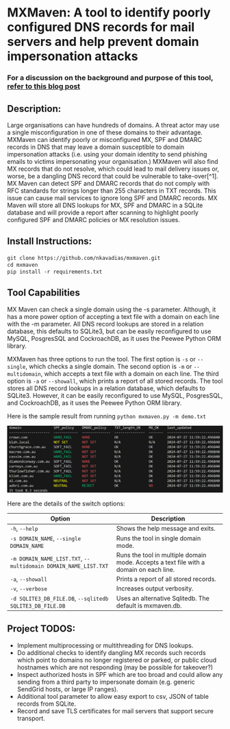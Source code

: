 #  MXMaven: A tool to identify poorly configured DNS records for mail servers and help prevent domain impersonation attacks

### For a discussion on the background and purpose of this tool, [refer to this blog post](https://blog.kavadias.net/MXMaven/)
## Description:
Large organisations can have hundreds of domains. A threat actor may use a single misconfiguration in one of these domains to their advantage. MXMaven can identify poorly or misconfigured MX, SPF and DMARC records in DNS that may leave a domain susceptible to domain impersonation attacks (i.e. using your domain identity to send phishing emails to victims impersonating your organisation.) MXMaven will also find MX records that do not resolve, which could lead to mail delivery issues or, worse, be a dangling DNS record that could be vulnerable to take-over[^1]. MX Maven can detect SPF and DMARC records that do not comply with RFC standards for strings longer than 255 characters in TXT records. This issue can cause mail services to ignore long SPF and DMARC records. MX Maven will store all DNS lookups for MX, SPF and DMARC in a SQLite database and will provide a report after scanning to highlight poorly configured SPF and DMARC policies or MX resolution issues.


## Install Instructions:

```
git clone https://github.com/nkavadias/mxmaven.git
cd mxmaven
pip install -r requirements.txt
```


## Tool Capabilities

MX Maven can check a single domain using the -s parameter.  Although, it has a more power option of accepting a text file with a domain on each line with the -m parameter.  All DNS record lookups are stored in a relation database, this defaults to SQLite3, but can be easily reconfigured to use MySQL, PosgresSQL and CockroachDB, as it uses the Peewee Python ORM library.


MXMaven has three options to run the tool. The first option is `-s` or `--single`, which checks a single domain. The second option is `-m` or `--multidomain`, which accepts a text file with a domain on each line. The third option is `-a` or `--showall`, which prints a report of all stored records. The tool stores all DNS record lookups in a relation database, which defaults to SQLite3. However, it can be easily reconfigured to use MySQL, PosgresSQL, and CockroachDB, as it uses the Peewee Python ORM library.

Here is the sample result from running ``python mxmaven.py -m demo.txt ``

![demo output](/result_demo.png)

Here are the details of the switch options:

| **Option** | **Description**                                                                  |
|------------|-----------------                                                                 |
| `-h`, `--help` | Shows the help message and exits.                                            |
| `-s DOMAIN_NAME`, `--single DOMAIN_NAME` | Runs the tool in single domain mode.               |
| `-m DOMAIN_NAME_LIST.TXT`, `--multidomain DOMAIN_NAME_LIST.TXT` | Runs the tool in multiple domain mode. Accepts a text file with a domain on each line. |
| `-a`, `--showall` | Prints a report of all stored records. |
| `-v`, `--verbose` | Increases output verbosity. |
| `-d SQLITE3_DB_FILE.DB`, `--sqlitedb SQLITE3_DB_FILE.DB` | Uses an alternative Sqlitedb. The default is mxmaven.db. |



## Project TODOS:
- Implement multiprocessing or multithreading for DNS lookups.
- Do additional checks to identify dangling MX records such records which point to domains no longer registered or parked, or public cloud hostnames which are not responding (may be possible for takeover?)
- Inspect authorized hosts in SPF which are too broad and could allow any sending from a third party to impersonate domain (e.g. generic SendGrid hosts, or large IP ranges).
- Additional tool parameter to allow easy export to csv, JSON of table records from SQLite.
- Record and save TLS certificates for mail servers that support secure transport.
